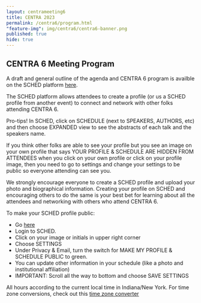 ```yaml
---
layout: centrameeting6
title: CENTRA 2023
permalink: /centra6/program.html
"feature-img": img/centra6/centra6-banner.png
published: true
hide: true
---
```



## CENTRA 6 Meeting Program


A draft and general outline of the agenda and CENTRA 6 program is availble on the SCHED platform [here](https://centra6.sched.com/). 

The SCHED platform allows attendees to create a profile (or us a SCHED profile from another event) to connect and network with other folks attending CENTRA 6.

Pro-tips! In SCHED, click on SCHEDULE (next to SPEAKERS, AUTHORS, etc) and then choose EXPANDED view to see the abstracts of each talk and the speakers name.

If you think other folks are able to see your profile but you see an image on your own profile that says YOUR PROFILE & SCHEDULE ARE HIDDEN FROM ATTENDEES when you click on your own profile or click on your profile image, then you need to go to settings and change your settings to be public so everyone attending can see you.

We strongly encourage everyone to create a SCHED profile and upload your photo and biographical information. Creating your profile on SCHED and encouraging others to do the same is your best bet for learning about all the attendees and networking with others who attend CENTRA 6.

To make your SCHED profile public:
- Go [here](https://centra6.sched.com/)
- Login to SCHED.
- Click on your image or initials in upper right corner
- Choose SETTINGS
- Under Privacy & Email, turn the switch for MAKE MY PROFILE & SCHEDULE PUBLIC to green.
- You can update other information in your schedule (like a photo and institutional affiliation)
- IMPORTANT: Scroll all the way to bottom and choose SAVE SETTINGS

All hours according to the current local time in Indiana/New York. For time zone conversions, check out this [time zone converter](https://www.timeanddate.com/worldclock/converter.html)
